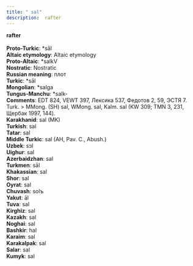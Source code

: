 ```yaml
---
title: " sal"
description:  rafter
---
```

<p data-pagefind-weight="0.5">
<strong> rafter</strong><br><br>
<strong>Proto-Turkic</strong>:  *sāl<br>
<strong>Altaic etymology</strong>:  Altaic etymology<br>
<strong> Proto-Altaic</strong>:  *salkV<br>
<strong>Nostratic</strong>:  Nostratic<br>
<strong>Russian meaning</strong>:  плот<br>
<strong>Turkic</strong>:  *sāl<br>
<strong>Mongolian</strong>:  *salga<br>
<strong>Tungus-Manchu</strong>:  *salk-<br>
<strong>Comments</strong>:  EDT 824, VEWT 397, Лексика 537, Федотов 2, 59, ЭСТЯ 7. Turk. > MMong. (SH) sal, WMong. sal, Kalm. sal (KW 309; TMN 3, 231, Щербак 1997, 144).<br>
<strong>Karakhanid</strong>:  sal (MK)<br>
<strong>Turkish</strong>:  sal<br>
<strong>Tatar</strong>:  sal<br>
<strong>Middle Turkic</strong>:  sal (AH, Pav. C., Abush.)<br>
<strong>Uzbek</strong>:  sɔl<br>
<strong>Uighur</strong>:  sal<br>
<strong>Azerbaidzhan</strong>:  sal<br>
<strong>Turkmen</strong>:  sāl<br>
<strong>Khakassian</strong>:  sal<br>
<strong>Shor</strong>:  sal<br>
<strong>Oyrat</strong>:  sal<br>
<strong>Chuvash</strong>:  solъ<br>
<strong>Yakut</strong>:  āl<br>
<strong>Tuva</strong>:  sal<br>
<strong>Kirghiz</strong>:  sal<br>
<strong>Kazakh</strong>:  sal<br>
<strong>Noghai</strong>:  sal<br>
<strong>Bashkir</strong>:  hal<br>
<strong>Karaim</strong>:  sal<br>
<strong>Karakalpak</strong>:  sal<br>
<strong>Salar</strong>:  sal<br>
<strong>Kumyk</strong>:  sal<br>

</p>
